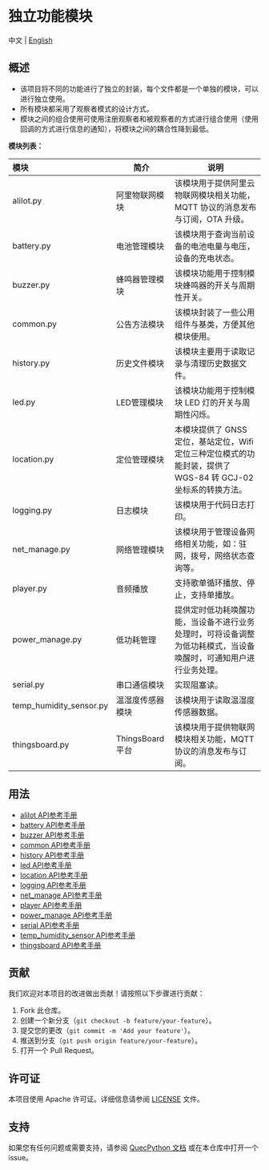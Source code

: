 # 独立功能模块

中文 | [English](./readme.md)

## 概述

- 该项目将不同的功能进行了独立的封装，每个文件都是一个单独的模块，可以进行独立使用。
- 所有模块都采用了观察者模式的设计方式。
- 模块之间的组合使用可使用注册观察者和被观察者的方式进行组合使用（使用回调的方式进行信息的通知），将模块之间的耦合性降到最低。

**模块列表：**

|模块|简介|说明|
|:---|---|---|
|aliIot.py|阿里物联网模块|该模块用于提供阿里云物联网模块相关功能，MQTT 协议的消息发布与订阅，OTA 升级。|
|battery.py|电池管理模块|该模块用于查询当前设备的电池电量与电压，设备的充电状态。|
|buzzer.py|蜂鸣器管理模块|该模块功能用于控制模块蜂鸣器的开关与周期性开关。|
|common.py|公告方法模块|该模块封装了一些公用组件与基类，方便其他模块使用。|
|history.py|历史文件模块|该模块主要用于读取记录与清理历史数据文件。|
|led.py|LED管理模块|该模块功能用于控制模块 LED 灯的开关与周期性闪烁。|
|location.py|定位管理模块|本模块提供了 GNSS 定位，基站定位，Wifi 定位三种定位模式的功能封装，提供了 WGS-84 转 GCJ-02 坐标系的转换方法。|
|logging.py|日志模块|该模块用于代码日志打印。|
|net_manage.py|网络管理模块|该模块用于管理设备网络相关功能，如：驻网，拨号，网络状态查询等。|
|player.py|音频播放|支持歌单循环播放、停止，支持单播放。|
|power_manage.py|低功耗管理|提供定时低功耗唤醒功能，当设备不进行业务处理时，可将设备调整为低功耗模式，当设备唤醒时，可通知用户进行业务处理。|
|serial.py|串口通信模块|实现阻塞读。|
|temp_humidity_sensor.py|温湿度传感器模块|该模块用于读取温湿度传感器数据。|
|thingsboard.py|ThingsBoard 平台|该模块用于提供物联网模块相关功能，MQTT 协议的消息发布与订阅。|

## 用法

- [aliIot API参考手册](./docs/zh/aliIot_API参考手册.md)
- [battery API参考手册](./docs/zh/battery_API参考手册.md)
- [buzzer API参考手册](./docs/zh/led&buzzer_API参考手册.md)
- [common API参考手册](./docs/zh/common_API参考手册.md)
- [history API参考手册](./docs/zh/history_API参考手册.md)
- [led API参考手册](./docs/zh/led&buzzer_API参考手册.md)
- [location API参考手册](./docs/zh/location_API参考手册.md)
- [logging API参考手册](./docs/zh/logging_API参考手册.md)
- [net_manage API参考手册](./docs/zh/net_manage_API参考手册.md)
- [player API参考手册](./docs/zh/player_API参考手册.md)
- [power_manage API参考手册](./docs/zh/power_manage_API参考手册.md)
- [serial API参考手册](./docs/zh/serial_API参考手册.md)
- [temp_humidity_sensor API参考手册](./docs/zh/temp_humidity_sensor_API参考手册.md)
- [thingsboard API参考手册](./docs/zh/thingsboard_API参考手册.md)

## 贡献

我们欢迎对本项目的改进做出贡献！请按照以下步骤进行贡献：

1. Fork 此仓库。
2. 创建一个新分支（`git checkout -b feature/your-feature`）。
3. 提交您的更改（`git commit -m 'Add your feature'`）。
4. 推送到分支（`git push origin feature/your-feature`）。
5. 打开一个 Pull Request。

## 许可证

本项目使用 Apache 许可证。详细信息请参阅 [LICENSE](./LICENSE) 文件。

## 支持

如果您有任何问题或需要支持，请参阅 [QuecPython 文档](https://python.quectel.com/doc) 或在本仓库中打开一个 issue。
